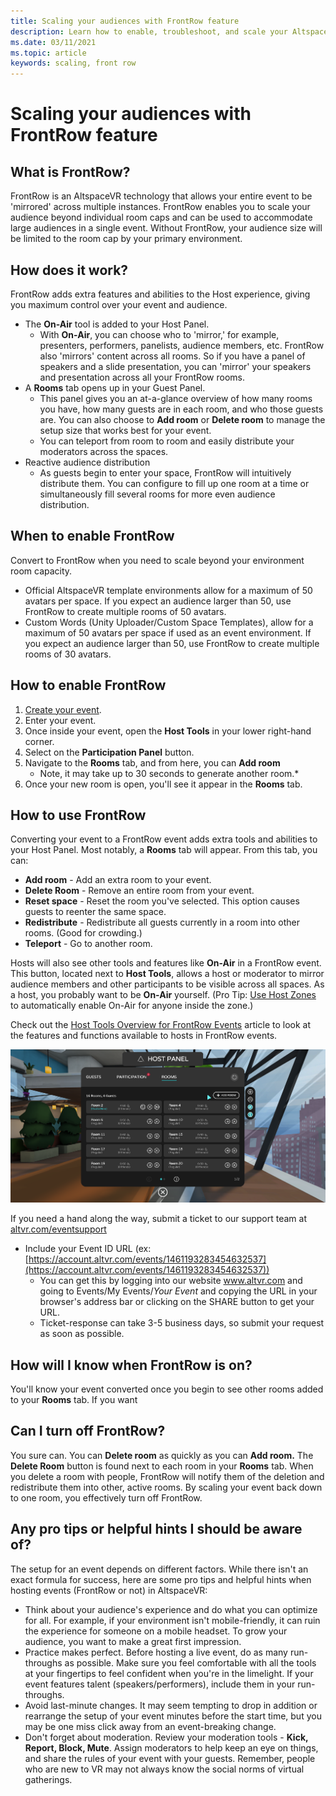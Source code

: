 ```yaml
---
title: Scaling your audiences with FrontRow feature
description: Learn how to enable, troubleshoot, and scale your AltspaceVR audiences with the FrontRow feature.
ms.date: 03/11/2021
ms.topic: article
keywords: scaling, front row
---
```


# Scaling your audiences with FrontRow feature

## What is FrontRow?

FrontRow is an AltspaceVR technology that allows your entire event to be 'mirrored' across multiple instances. FrontRow enables you to scale your audience beyond individual room caps and can be used to accommodate large audiences in a single event. Without FrontRow, your audience size will be limited to the room cap by your primary environment.

## How does it work?

FrontRow adds extra features and abilities to the Host experience, giving you maximum control over your event and audience. 

* The **On-Air** tool is added to your Host Panel.
    * With **On-Air**, you can choose who to 'mirror,' for example, presenters, performers, panelists, audience members, etc. FrontRow also 'mirrors' content across all rooms. So if you have a panel of speakers and a slide presentation, you can 'mirror' your speakers and presentation across all your FrontRow rooms.
* A **Rooms** tab opens up in your Guest Panel.
    * This panel gives you an at-a-glance overview of how many rooms you have, how many guests are in each room, and who those guests are. You can also choose to **Add room** or **Delete room** to manage the setup size that works best for your event.
    * You can teleport from room to room and easily distribute your moderators across the spaces.
* Reactive audience distribution
    * As guests begin to enter your space, FrontRow will intuitively distribute them. You can configure to fill up one room at a time or simultaneously fill several rooms for more even audience distribution.

## When to enable FrontRow

Convert to FrontRow when you need to scale beyond your environment room capacity.

* Official AltspaceVR template environments allow for a maximum of 50 avatars per space. If you expect an audience larger than 50, use FrontRow to create multiple rooms of 50 avatars.
* Custom Words (Unity Uploader/Custom Space Templates), allow for a maximum of 50 avatars per space if used as an event environment. If you expect an audience larger than 50, use FrontRow to create multiple rooms of 30 avatars.

## How to enable FrontRow

1. [Create your event](https://account.altvr.com/events/new).
2. Enter your event.
3. Once inside your event, open the **Host Tools** in your lower right-hand corner.
4. Select on the **Participation Panel** button.
5. Navigate to the **Rooms** tab, and from here, you can **Add room**
    * Note, it may take up to 30 seconds to generate another room.* 
6. Once your new room is open, you'll see it appear in the **Rooms** tab. 

## How to use FrontRow

Converting your event to a FrontRow event adds extra tools and abilities to your Host Panel. Most notably, a **Rooms** tab will appear. From this tab, you can:

* **Add room** - Add an extra room to your event. 
* **Delete Room** - Remove an entire room from your event.
* **Reset space** - Reset the room you've selected. This option causes guests to reenter the same space.
* **Redistribute** - Redistribute all guests currently in a room into other rooms. (Good for crowding.)
* **Teleport** - Go to another room.

Hosts will also see other tools and features like **On-Air** in a FrontRow event. This button, located next to **Host Tools**, allows a host or moderator to mirror audience members and other participants to be visible across all spaces. As a host, you probably want to be **On-Air** yourself. (Pro Tip: [Use Host Zones](https://altvr.com/holiday2020/) to automatically enable On-Air for anyone inside the zone.)

Check out the [Host Tools Overview for FrontRow Events](../tutorials/host-tools-for-events.md) article to look at the features and functions available to hosts in FrontRow events.

![Host panel tools overview](images/scaling-audiences.png)

If you need a hand along the way, submit a ticket to our support team at [altvr.com/eventsupport](https://help.altvr.com/hc/en-us/requests/new?ticket_form_id=360001833313)

* Include your Event ID URL (ex: [https://account.altvr.com/events/1461193283454632537](https://account.altvr.com/events/1461193283454632537))
    * You can get this by logging into our website www.altvr.com and going to Events/My Events/*Your Event* and copying the URL in your browser's address bar or clicking on the SHARE button to get your URL.
    * Ticket-response can take 3-5 business days, so submit your request as soon as possible.
 
## How will I know when FrontRow is on?

You'll know your event converted once you begin to see other rooms added to your **Rooms** tab. If you want 
 
## Can I turn off FrontRow?

You sure can. You can **Delete room** as quickly as you can **Add room.** The **Delete Room** button is found next to each room in your **Rooms** tab. When you delete a room with people, FrontRow will notify them of the deletion and redistribute them into other, active rooms. By scaling your event back down to one room, you effectively turn off FrontRow. 
 
## Any pro tips or helpful hints I should be aware of?

The setup for an event depends on different factors. While there isn't an exact formula for success, here are some pro tips and helpful hints when hosting events (FrontRow or not) in AltspaceVR:
* Think about your audience's experience and do what you can optimize for all. For example, if your environment isn't mobile-friendly, it can ruin the experience for someone on a mobile headset. To grow your audience, you want to make a great first impression.
* Practice makes perfect. Before hosting a live event, do as many run-throughs as possible. Make sure you feel comfortable with all the tools at your fingertips to feel confident when you're in the limelight. If your event features talent (speakers/performers), include them in your run-throughs.
* Avoid last-minute changes. It may seem tempting to drop in addition or rearrange the setup of your event minutes before the start time, but you may be one miss click away from an event-breaking change. 
* Don't forget about moderation. Review your moderation tools - **Kick, Report, Block, Mute**. Assign moderators to help keep an eye on things, and share the rules of your event with your guests. Remember, people who are new to VR may not always know the social norms of virtual gatherings.